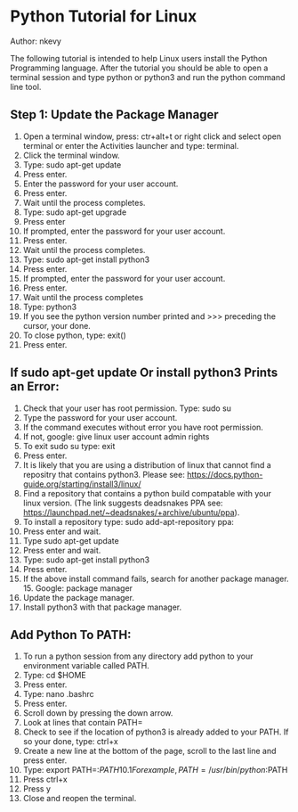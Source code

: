 Python Tutorial for Linux
==========================
Author: nkevy

The following tutorial is intended to help Linux users install the Python Programming language. After the tutorial you should be able to open a terminal session and type python or python3 and run the python command line tool.

Step 1: Update the Package Manager
----------------------------------
1. Open a terminal window, press: ctr+alt+t or right click and select open terminal or enter the Activities launcher and type: terminal.
2. Click the terminal window.
3. Type: sudo apt-get update
4. Press enter.
5. Enter the password for your user account. 
6. Press enter. 
7. Wait until the process completes. 
8. Type: sudo apt-get upgrade
9. Press enter
10. If prompted, enter the password for your user account. 
11. Press enter. 
12. Wait until the process completes.
13. Type: sudo apt-get install python3
14. Press enter. 
14. If prompted, enter the password for your user account. 
15. Press enter. 
16. Wait until the process completes
17. Type: python3
18. If you see the python version number printed and >>> preceding the cursor, your done. 
19. To close python, type: exit()
20. Press enter. 

If sudo apt-get update Or install python3 Prints an Error:
----------------------------------------------------------
1. Check that your user has root permission. Type: sudo su
2. Type the password for your user account.
3. If the command executes without error you have root permission.
4. If not, google: give linux user account admin rights 
5. To exit sudo su type: exit
6. Press enter. 
7. It is likely that you are using a distribution of linux that cannot find a repositry that contains python3. Please see: https://docs.python-guide.org/starting/install3/linux/
9. Find a repository that contains a python build compatable with your linux version. (The link suggests deadsnakes PPA see: https://launchpad.net/~deadsnakes/+archive/ubuntu/ppa).
8. To install a repository type: sudo add-apt-repository ppa:<the new repository>
9. Press enter and wait. 
10. Type sudo apt-get update
11. Press enter and wait.
12. Type: sudo apt-get install python3
13. Press enter.
14. If the above install command fails, search for another package manager. 15. Google: <my linux distribution> package manager
16. Update the package manager.
17. Install python3 with that package manager. 

Add Python To PATH:
---------------------
1. To run a python session from any directory add python to your environment variable called PATH.
2. Type: cd $HOME
3. Press enter. 
4. Type: nano .bashrc
5. Press enter. 
6. Scroll down by pressing the down arrow. 
7. Look at lines that contain PATH=
8. Check to see if the location of python3 is already added to your PATH. If so your done, type: ctrl+x
9. Create a new line at the bottom of the page, scroll to the last line and press enter. 
10. Type: export PATH=<location of python3>:$PATH
10.1 For example,  PATH=/usr/bin/python:$PATH
11. Press ctrl+x
12. Press y
13. Close and reopen the terminal. 
